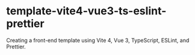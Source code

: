 # template-vite4-vue3-ts-eslint-prettier
 Creating a front-end template using Vite 4, Vue 3, TypeScript, ESLint, and Prettier.
